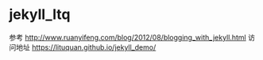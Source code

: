 # jekyll_ltq
参考     http://www.ruanyifeng.com/blog/2012/08/blogging_with_jekyll.html
访问地址 https://lituquan.github.io/jekyll_demo/
